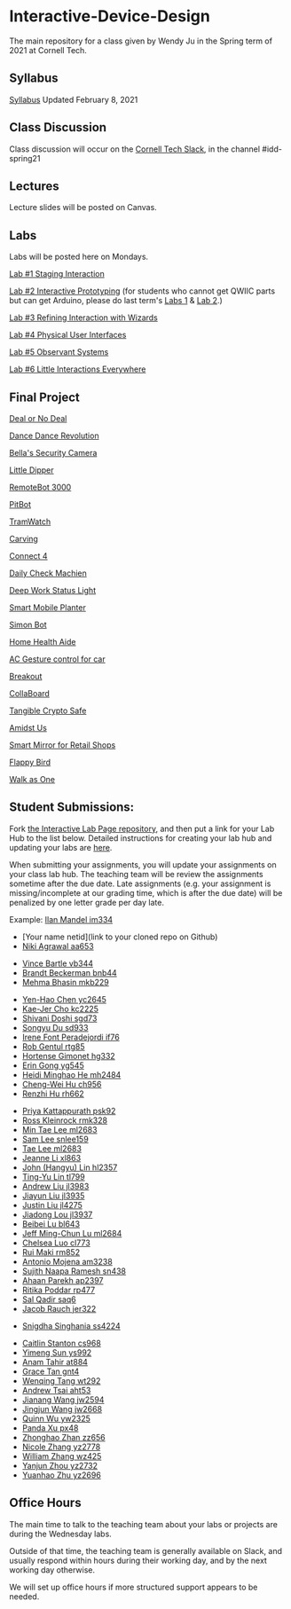 # Interactive-Device-Design
The main repository for a class given by Wendy Ju in the Spring term of 2021 at Cornell Tech.

## Syllabus
[Syllabus](https://canvas.cornell.edu/courses/27923/assignments/syllabus) Updated February 8, 2021

## Class Discussion
Class discussion will occur on the [Cornell Tech Slack](cornelltech.slack.com), in the channel #idd-spring21

## Lectures
Lecture slides will be posted on Canvas.


## Labs
Labs will be posted here on Mondays.

[Lab #1 Staging Interaction](https://github.com/FAR-Lab/Interactive-Lab-Hub/blob/Spring2021/Lab%201/README.md)

[Lab #2 Interactive Prototyping](https://github.com/FAR-Lab/Interactive-Lab-Hub/blob/Spring2021/Lab%202/README.md) 
(for students who cannot get QWIIC parts but can get Arduino, please do last term's [Labs 1](https://github.com/FAR-Lab/Developing-and-Designing-Interactive-Devices/wiki/Lab-01) & [Lab 2](https://github.com/FAR-Lab/Developing-and-Designing-Interactive-Devices/wiki/Lab-02).)

[Lab #3 Refining Interaction with Wizards](https://github.com/FAR-Lab/Interactive-Lab-Hub/tree/Spring2021/Lab%203/README.md)

[Lab #4 Physical User Interfaces](https://github.com/FAR-Lab/Interactive-Lab-Hub/tree/Spring2021/Lab%204/README.md)

[Lab #5 Observant Systems](https://github.com/FAR-Lab/Interactive-Lab-Hub/tree/Spring2021/Lab%205/README.md)

[Lab #6 Little Interactions Everywhere](https://github.com/FAR-Lab/Interactive-Lab-Hub/tree/Spring2021/Lab%206/README.md)

## Final Project

[Deal or No Deal](https://drive.google.com/file/d/1XQzpp1tGf6e6ee2sLIo4SGoikChCPLPD/view)

[Dance Dance Revolution](https://drive.google.com/file/d/16Im6LzqkTqIcfEQMOxO5LTp1bfeqlAMs/view)

[Bella's Security Camera](https://www.youtube.com/watch?v=0V6QAqEnvfo)

[Little Dipper](https://drive.google.com/file/d/1RZlSrD-6ynQ_WNaj6Y96DU8G5RMVBl1p/view)

[RemoteBot 3000](https://drive.google.com/file/d/1v7SEqaGoAuLPQyMfRheSYNiHXUxvgZcx/view)

[PitBot](https://drive.google.com/file/d/11IHh6lJ0fhtfrj9t7NQdD86RodjWKTtp/view)

[TramWatch](https://drive.google.com/file/d/1XZd2brHdCOpeC6yaoLYjxkD_bhRytbc3/view)

[Carving](https://drive.google.com/file/d/1h3ePDPEj6DfpaxpS3JtX8lq7xh7sKwb6/view)

[Connect 4](https://www.youtube.com/watch?v=OCgLxLWi-co)

[Daily Check Machien](https://www.youtube.com/watch?v=wWpC-DhkWuY)

[Deep Work Status Light](https://www.youtube.com/watch?v=h4mzEMo_POE)

[Smart Mobile Planter](https://drive.google.com/file/d/1C0EGZ9G7-YVlS6hqTTNBQCc0ZQV2MifQ/view)

[Simon Bot](https://drive.google.com/file/d/1F7VBFsLeX8Char6X4pz8wX5mzmJ7-G-6/view)

[Home Health Aide](https://drive.google.com/file/d/19nhoX-Td7e8_7Ot75MmUqb2jkSIoIUW3/view)

[AC Gesture control for car](https://www.youtube.com/watch?v=IOoE608VBzU)

[Breakout](https://www.youtube.com/watch?v=ivUhyYDvSVo)

[CollaBoard](https://www.youtube.com/watch?v=R66CZs_p3Es)

[Tangible Crypto Safe](https://www.youtube.com/watch?v=O3sw58zzShQ)

[Amidst Us](https://www.youtube.com/watch?v=jBd_7DRzVd8)

[Smart Mirror for Retail Shops](https://drive.google.com/file/d/1VQ6X0gf9IwjF8L_LpPwcW_kvp8LJPwKi/view)

[Flappy Bird](https://drive.google.com/file/d/1ma2-HkcZKHPzy7PB_bqO0nm2dztGvdqr/view)

[Walk as One](https://drive.google.com/file/d/1TlNYVYbU1G9MFd2cv2dusruymZlbddWb/view?usp=sharing)











## Student Submissions:

Fork  [the Interactive Lab Page repository](https://github.com/FAR-Lab/Interactive-Lab-Hub), and then put a link for your Lab Hub to the list below. Detailed instructions for creating your lab hub and updating your labs are [here](https://github.com/FAR-Lab/Developing-and-Designing-Interactive-Devices/blob/2021Spring/readings/Submitting%20Labs.md).

When submitting your assignments, you will update your assignments on your class lab hub. The teaching team will be review the assignments sometime after the due date. Late assignments (e.g. your assignment is missing/incomplete at our grading time, which is after the due date) will be penalized by one letter grade per day late.



Example:  [Ilan Mandel im334](https://github.com/imandel/Interactive-Lab-Hub)


* [Your name netid](link to your cloned repo on Github)
*	[Niki	Agrawal	aa653](https://github.com/nagrawal44/Interactive-Lab-Hub)	
<!---*	[Sachi	Angle	sva22](https://github.com/sach211/Interactive-Lab-Hub)	--->
*	[Vince	Bartle	vb344](https://github.com/vbartle/Interactive-Lab-Hub)	
*	[Brandt	Beckerman	bnb44](https://github.com/bnbeck/Interactive-Lab-Hub)	
*	[Mehma Bhasin mkb229](https://github.com/mkbhasin/Interactive-Lab-Hub)
<!--- *	[Jingsong	Chen	jc3497](https://github.com/Jingsong-Chen/Interactive-Lab-Hub)	--->
*	[Yen-Hao Chen yc2645](https://github.com/cyh05040/Interactive-Lab-Hub)
*	[Kae-Jer	Cho	kc2225](https://github.com/moonorblue/Interactive-Lab-Hub)	
*	[Shivani	Doshi	sgd73](https://github.com/shivanidoshi26/Interactive-Lab-Hub/)	
*	[Songyu	Du	sd933](https://github.com/sonipapa/Interactive-Lab-Hub)	
*	[Irene	Font Peradejordi	if76](https://github.com/IreneFP/Interactive-Lab-Hub)	
*	[Rob	Gentul	rtg85](https://github.com/rgentul/Interactive-Lab-Hub)	
*	[Hortense	Gimonet	hg332](https://github.com/hgimonet/sp2021_IDD_Interactive-Lab-Hub)	
*	[Erin	Gong	yg545](https://github.com/ering0427/Interactive-Lab-Hub)	
*	[Heidi Minghao	He	mh2484](https://github.com/HeidiHe/Interactive-Lab-Hub)	
*	[Cheng-Wei	Hu	ch956](https://github.com/HcwXd/Interactive-Lab-Hub)	
*	[Renzhi	Hu	rh662](https://github.com/renzhihu98/Interactive-Lab-Hub)	
<!---*	[Jamie	Jay	hg457](https://github.com/Jamie-Jay/Interactive-Lab-Hub)	--->
 *	[Priya	Kattappurath	psk92](https://github.com/priyakatt/Interactive-Lab-Hub)	
*	[Ross	Kleinrock	rmk328](https://github.com/rkleinro-CT/Interactive-Lab-Hub/)	
*	[Min Tae	Lee	ml2683](https://github.com/mintae0424/Interactive-Lab-Hub)	
*	[Sam	Lee	snlee159](https://github.com/snlee159/Interactive-Lab-Hub)	
*	[Tae	Lee	ml2683](https://github.com/mintae0424/Interactive-Lab-Hub)	
*	[Jeanne	Li	xl863](https://github.com/Jeannelialbedo/Interactive-Lab-Hub)	
*	[John (Hangyu)	Lin	hl2357](https://github.com/hangyulin/Interactive-Lab-Hub)	
*	[Ting-Yu	Lin	tl799](https://github.com/aalty/Interactive-Lab-Hub)	
*	[Andrew	Liu	jl3983](https://github.com/andrewljc0801/Interactive-Lab-Hub)	
*	[Jiayun	Liu	jl3935](https://github.com/iamyuchy/Interactive-Lab-Hub)	
*	[Justin	Liu	jl4275](https://github.com/juicetinliu/Interactive-Lab-Hub)	
*	[Jiadong	Lou	jl3937](https://github.com/jiadonglou/Interactive-Lab-Hub)	
*	[Beibei	Lu	bl643](https://github.com/beibeilu/Interactive-Lab-Hub)	
*	[Jeff Ming-Chun	Lu	ml2684](https://github.com/r06921039/Interactive-Lab-Hub)	
*	[Chelsea	Luo	cl773](https://github.com/chelsealuo/Interactive-Lab-Hub)	
*	[Rui	Maki	rm852](https://github.com/ruimaki/Interactive-Lab-Hub)	
*	[Antonio	Mojena	am3238](https://github.com/amojena/Interactive-Lab-Hub)	
*	[Sujith	Naapa Ramesh	sn438](https://github.com/sujithnr/Interactive-Lab-Hub)	
*	[Ahaan	Parekh	ap2397](https://github.com/ahaanparekh27/Interactive-Lab-Hub)	
*	[Ritika	Poddar	rp477](https://github.com/Rpoddar1953/Interactive-Lab-Hub)	
*	[Sal	Qadir	saq6](https://github.com/JerseyXS/Interactive-Lab-Hub)	
*	[Jacob	Rauch	jer322](https://github.com/jrauch97/Interactive-Lab-Hub)	
<!---**	[Jeremy	Shaffer	jms995](https://github.com/jshaffer47/Interactive-Lab-Hub)-->
*	[Snigdha	Singhania	ss4224](https://github.com/singhaniasnigdha/Interactive-Lab-Hub)	
<!---**	[Luca	Spinazzola	lms452](https://github.com/luca992/Interactive-Lab-Hub)	-->
*	[Caitlin	Stanton	cs968](https://github.com/caitlinstanton/Interactive-Lab-Hub)
*	[Yimeng	Sun	ys992](https://github.com/ysunaw/Interactive-Lab-Hub)	
*	[Anam	Tahir	at884](https://github.com/anam884/Interactive-Lab-Hub)	
*	[Grace	Tan	gnt4](https://github.com/greatcan11/Interactive-Lab-Hub)	
*	[Wenqing	Tang	wt292](https://github.com/FadingWinds/Interactive-Lab-Hub)	
*	[Andrew	Tsai	aht53](https://github.com/andrewhtsai/Interactive-Lab-Hub)	
*	[Jianang	Wang	jw2594](https://github.com/JamesW121/Interactive-Lab-Hub)	
*	[Jingjun	Wang	jw2668](https://github.com/helensz98/Interactive-Lab-Hub)	
*	[Quinn	Wu	yw2325](https://github.com/quinn997/Interactive-Lab-Hub)	
*	[Panda	Xu	px48](https://github.com/30PandaX/Interactive-Lab-Hub)	
*	[Zhonghao	Zhan	zz656](https://github.com/RupertZ/Interactive-Lab-Hub)	
*	[Nicole	Zhang	yz2778](https://github.com/nicole-zy/Interactive-Lab-Hub)	
*	[William	Zhang	wz425](https://github.com/williamzhang012998/Interactive-Lab-Hub)	
*	[Yanjun	Zhou	yz2732](https://github.com/Kingfisherzh/Yanjun-s-Lab-Hub)	
*	[Yuanhao	Zhu	yz2696](https://github.com/YuanhaoZhu/Interactive-Lab-Hub)



## Office Hours 

The main time to talk to the teaching team about your labs or projects are during the Wednesday labs. 

Outside of that time, the teaching team is generally available on Slack, and usually respond within hours during their working day, and by the next working day otherwise. 

We will set up office hours if more structured support appears to be needed.
